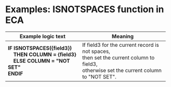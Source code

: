 
# Examples: ISNOTSPACES function in ECA 

|Example logic text|Meaning|
|------------------|-------|
|**IF ISNOTSPACES({field3})<br>&nbsp;&nbsp;&nbsp;&nbsp;THEN COLUMN = {field3}<br>&nbsp;&nbsp;&nbsp;&nbsp;ELSE COLUMN = "NOT SET"<br>ENDIF**|If field3 for the current record is not spaces,<br>then set the current column to field3,<br>otherwise set the current column to "NOT SET".|

